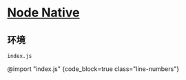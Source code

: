 <link rel="stylesheet" href="https://zhmhbest.gitee.io/hellomathematics/style/index.css">
<script src="https://zhmhbest.gitee.io/hellomathematics/style/index.js"></script>

# [Node Native](../index.html)

## 环境

`index.js`

@import "index.js" {code_block=true class="line-numbers"}
